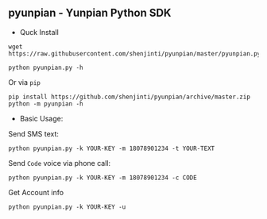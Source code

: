 pyunpian - Yunpian Python SDK
-----
* Quck Install
```
wget https://raw.githubusercontent.com/shenjinti/pyunpian/master/pyunpian.py

python pyunpian.py -h
```
Or via `pip`
```
pip install https://github.com/shenjinti/pyunpian/archive/master.zip
python -m pyunpian -h
```

* Basic Usage:    

Send SMS text:  
```
python pyunpian.py -k YOUR-KEY -m 18078901234 -t YOUR-TEXT

```

Send `Code` voice via phone call:
```
python pyunpian.py -k YOUR-KEY -m 18078901234 -c CODE
```

Get Account info   
```
python pyunpian.py -k YOUR-KEY -u
```

